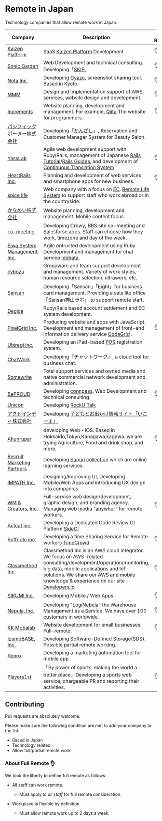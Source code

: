 # Remote in Japan

Technology companies that allow remote work in Japan.


| Company | Description | Full Remote? |
| ------------- | ------------- | ------------- |
| [Kaizen Platform](https://kaizenplatform.com/) | SaaS [Kaizen Platform](https://kaizenplatform.com) Development | :ok_hand: |
| [Sonic Garden](http://www.sonicgarden.jp/) | Web Development and technical consulting. Developing「[SKIP](http://www.skip-sns.jp/)」|  :ok_hand: |
| [Nota Inc.](http://www.notainc.com/) | Developing [Gyazo](https://gyazo.com/), screenshot sharing tool. Based in Kyoto. | :ok_hand: |
| [MMM](http://mmmcorp.co.jp/) | Design and Implementation support of AWS services, website design and development. | :ok_hand: |
| [Increments](http://increments.co.jp/) | Website planning, development and management. For example, [Qiita](http://qiita.com) The website for programmers. | :ok_hand: |
| [パシフィックポーター株式会社](http://pacificporter.jp/) | Developing「[かんざし](https://kanzashi.com/)」, Reservation and Customer Manager System for Beauty Salon. | |
| [YassLab](http://yasslab.jp/en/) | Agile web development support with Ruby/Rails, management of Japanese [Rails Tutorial](http://railstutorial.jp)/[Rails Guides](http://railsguides.jp), and development of [Continuous Translation System](https://speakerdeck.com/yasulab/how-we-continuously-translate-tech-docs) | :ok_hand: |
| [HeartRails Inc.](http://www.heartrails.com/) | Planning and development of web services and smartphone apps for new business. | :ok_hand: |
| [spice life](http://spicelife.jp/) | Web company with a focus on [EC](https://en.wikipedia.org/wiki/E-commerce). [Remote Life System](http://blog.spicelife.jp/entry/2015/03/16/190613) to support staff who work abroad or in the countryside. | |
| [かなめい株式会社](http://kanamei.co.jp/) | Website planning, development and management. Mobile content focus. | |
| [co-meeting](http://www.co-meeting.co.jp/) | Developing Crowy, BBS site co-meeting and Salesforse apps. Staff can choose how they work, timezone and day of the week. | |
| [Eiwa System Management, Inc.](http://www.esm.co.jp/) | Agile entrusted development using Ruby. Development and management for chat service [idobata](https://idobata.io/ja/home).| |
| [cybozu](http://cybozu.co.jp/) | Groupware and team support development and management. Variety of work styles, human resource selection, ultrawork, etc. | |
| [Sansan](http://jp.corp-sansan.com/) | Developing「Sansan」「Eight」for business card management. Providing a satellite office「Sansan神山ラボ」 to support remote staff.| |
| [Degica](https://www.degica.com/) | Ruby/Rails based account settlement and EC system development. | |
| [PixelGrid Inc.](https://www.pxgrid.com) | Producing website and apps with JavaScript. Development and management of front-end information delivery service [CodeGrid](http://www.codegrid.net/) . | :ok_hand: |
| [Ubiregi Inc.](https://ubiregi.com/) | Developing an iPad-based [POS](https://en.wikipedia.org/wiki/Point_of_sale) registration system. | |
| [ChatWork](http://www.chatwork.com/) | Developing『チャットワーク』, a cloud tool for business chat. | |
| [Somewrite](http://somewrite.com/) | Total support services and owned media and native commercial network development and administration. | |
| [BePROUD](http://www.beproud.jp/) | Developing [connpass](http://connpass.com). Web Development and technical consulting. | :ok_hand: |
| [Unicon](http://www.unicon-ltd.com/) | Developing [RockU Talk](https://play.google.com/store/apps/details?id=com.unicon_ltd.rockuapps.community&hl=ja) |  |
| [アクトインディ株式会社](http://www.actindi.com/) | Developing [子どもとお出かけ情報サイト「いこーよ」](http://iko-yo.net/) | |
| [Ahunrupar](http://www.ahunrupar.co/) | developing Web・iOS. Based in Hokkaido,Tokyo,Kanagawa,kagawa. we are trying Agriculture, Food and drink shop, and more. | :ok_hand: |
| [Recruit Marketing Partners](http://www.recruit-mp.co.jp/) | Developing [Sapuri collection](http://www.recruit-mp.co.jp/service/sapuri.html) which are online learning services. | |
| [IMPATH Inc.](http://impath.co.jp/) |Designing/Improving UI, Developing Mobile/Web Apps and introducing UX design into companies| |
| [WM & Creators, Inc.](https://wm-creators.com/) |Full-service web design/development, graphic design, and branding agency. Managing web media "[anywher](http://anywher.net)" for remote workers.|:ok_hand:|
| [Actcat inc.](http://www.actcat.co.jp/) | Developing a Dedicated Code Review CI Platform [SideCI](https://www.sideci.com/) | |
| [Ruffnote inc.](http://co.ruffnote.com/) | Developing a time Sharing Service for Remote workers [TimeCrowd](https://timecrowd.net/) |:ok_hand:|
| [Classmethod Inc.](http://classmethod.jp/) | Classmethod Inc.is an AWS cloud integrator. We focus on AWS-related consulting/development/operation/monitoring, big data, mobile applications and IoT solutions. We share our AWS and mobile knowledge & experience on our site [Developers.io](http://dev.classmethod.jp/) |:ok_hand:|
| [SIKUMI Inc.](http://sikmi.com/) | Developing Mobile / Web Apps. |:ok_hand:|
| [Nepula, Inc.](http://www.nepula.net/) | Developing "[LogiNebula](https://loginebula.com)" the Warehouse Management as a Service. We have over 100 customers in worldwide. |:ok_hand:|
| [KK Mobalab](http://www.mobalab.net/) | Website development for small businesses. Full-remote. |:ok_hand:|
| [IzumoBASE, Inc.](https://www.izumobase.com/) | Developing Software-Defined Storage(SDS). Possible partial remote working. | |
| [Repro](https://repro.io) | Developing a marketing automation tool for mobile app | |
| [Players1st](https://players1.st/) | 「By power of sports, making the world a better place」Developing a sports web service, chargeable PR and reporting their activities. |:ok_hand:|

## Contributing
Pull requests are absolutely welcome.

Please make sure the following condition are met to add your company to the list:

* Based in Japan
* Technology related
* Allow full/partial remote work

### About Full Remote :ok_hand:

We took the liberty to define full remote as follows:

* All staff can work remote.
  * Must apply to _all staff_ for full remote consideration.


* Workplace is flexible by definition.
  * Must allow remote work up to 2 days a week.
